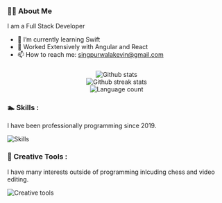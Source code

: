 ### :technologist: About Me 
I am a Full Stack Developer

- 🌱 I’m currently learning Swift
- :book: Worked Extensively with Angular and React
- 📫 How to reach me: singpurwalakevin@gmail.com

###
<!-- https://github.com/anuraghazra/github-readme-stats -->
<div align="center">
	<img src="https://github-readme-stats.vercel.app/api?username=soggyfox&count_private=true&title_color=EC6576&text_color=FFFFFF&icon_color=EC6576&bg_color=0D1117&hide_border=true" alt="Github stats">
</div>

<!-- To customise ^ https://github-readme-streak-stats.herokuapp.com/demo -->
<div align="center">
	<img src="https://github-readme-streak-stats.herokuapp.com?user=soggyfox&hide_border=true&background=0D1117&stroke=FFFFFF&sideNums=FFFFFF&ring=EC6576&fire=EC6576&currStreakNum=FFFFFF&currStreakLabel=FFFFFF&sideLabels=FFFFFF&dates=555555" alt="Github streak stats">
</div>

<div align="center">
	<img src="https://github-readme-stats.vercel.app/api/top-langs/?username=veryheavypickle&layout=compact&langs_count=6e&title_color=EC6576&text_color=FFFFFF&icon_color=EC6576&bg_color=0D1117&hide_border=true" alt="Language count">
</div>



### :swimmer:  Skills :
I have been professionally programming since 2019.
<!-- https://github.com/tandpfun/skill-icons#icons-list -->
<div align="left">
	<img src="https://skillicons.dev/icons?i=cs,dotnet,git,github,html,css,ts,java,linux,mysql,py,swift,docker,figma,latex,linux,react,angular,&perline=10" alt="Skills">
</div>

### :art: Creative Tools :
I have many interests outside of programming inlcuding chess and video editing.

<img src="https://skillicons.dev/icons?i=ae,ai,pr" alt="Creative tools">
